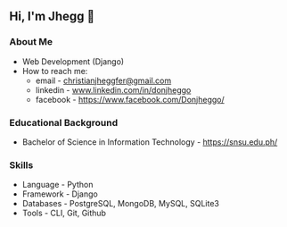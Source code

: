 ## Hi, I'm Jhegg 👋


### About Me
* Web Development (Django)
* How to reach me: 
    * email - christianjheggfer@gmail.com
    * linkedin - www.linkedin.com/in/donjheggo
    * facebook - https://www.facebook.com/Donjheggo/

### Educational Background
* Bachelor of Science in Information Technology - https://snsu.edu.ph/

### Skills
* Language - Python
* Framework - Django
* Databases - PostgreSQL, MongoDB, MySQL, SQLite3
* Tools - CLI, Git, Github


